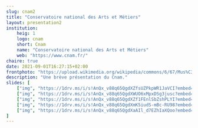 ```yaml
---
slug: cnam2
title: "Conservatoire national des Arts et Métiers"
layout: presentation2
institution:
    heig: 1
    logo: cnam
    short: Cnam
    name: "Conservatoire national des Arts et Métiers"
    web: "https://www.cnam.fr/"
chaire: true
date: 2021-09-01T16:27:15+02:00
frontphoto: "https://upload.wikimedia.org/wikipedia/commons/6/67/Mus%C3%A9e_du_Conservatoire_national_des_Arts_et_M%C3%A9tiers_-_panoramio.jpg"
description: "Une brève présentation du Cnam."
slides: [
    ["img", "https://1drv.ms/i/s!AnQx_v88q65QgdXZfsUZPkpWR1JaVCI?embed=1", "Garde"],
    ["img", "https://1drv.ms/i/s!AnQx_v88q65QgdXWUO6xMpxDSg3jusc?embed=1", "Cnam"],
    ["img", "https://1drv.ms/i/s!AnQx_v88q65QgdXZf1FEnlSbZshPLYI?embed=1", "EPN"],
    ["img", "https://1drv.ms/i/s!AnQx_v88q65QgdXmK5iudS-mBc-RU98?embed=1", "Cnam-design"],
    ["img", "https://1drv.ms/i/s!AnQx_v88q65QgdXaAIl_d7EZhIaXQoo?embed=1", "Cnam-photos"]
]
---
```

&nbsp;